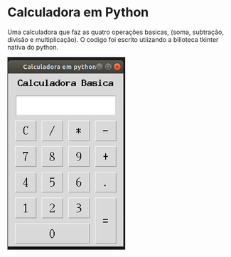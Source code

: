 # Calculadora em Python

Uma calculadora que faz as quatro operações basicas, (soma, subtração, divisão e multiplicação). O codigo foi escrito utiizando
a bilioteca tkinter nativa do python.
<div aling = "center">
<img src = "https://github.com/ArthurOlive/Calculadora/blob/master/img1.png" alt="Programa rodando em ambiente linux"/>
</div>

